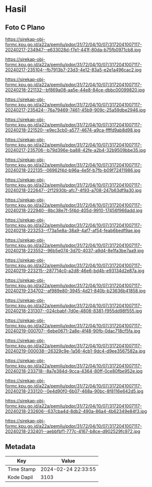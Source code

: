 # Hasil

## Foto C Plano

https://sirekap-obj-formc.kpu.go.id/a22a/pemilu/pdpr/31/72/04/10/07/3172041007117-20240217-234947--e633028d-f7e1-441f-80da-b75fb0971cb8.jpg

https://sirekap-obj-formc.kpu.go.id/a22a/pemilu/pdpr/31/72/04/10/07/3172041007117-20240217-235104--fb7913b7-23d3-4e12-83a5-e2e1a496cac2.jpg

https://sirekap-obj-formc.kpu.go.id/a22a/pemilu/pdpr/31/72/04/10/07/3172041007117-20240218-221132--bf869a08-aa5e-44e8-84ce-dbbc00099820.jpg

https://sirekap-obj-formc.kpu.go.id/a22a/pemilu/pdpr/31/72/04/10/07/3172041007117-20240217-235424--76a79469-7461-45b9-909c-25a59dbe2946.jpg

https://sirekap-obj-formc.kpu.go.id/a22a/pemilu/pdpr/31/72/04/10/07/3172041007117-20240218-221520--e9ec3cb0-a577-4674-a9ca-ffffd9ab8d98.jpg

https://sirekap-obj-formc.kpu.go.id/a22a/pemilu/pdpr/31/72/04/10/07/3172041007117-20240217-235706--b79d396e-ba88-42fe-a2b4-32b9509bbe35.jpg

https://sirekap-obj-formc.kpu.go.id/a22a/pemilu/pdpr/31/72/04/10/07/3172041007117-20240218-222135--06962f4d-b96a-4e5f-b7fb-b09f72411986.jpg

https://sirekap-obj-formc.kpu.go.id/a22a/pemilu/pdpr/31/72/04/10/07/3172041007117-20240218-222647--2f12930b-afc7-4f93-a708-247b63df9a30.jpg

https://sirekap-obj-formc.kpu.go.id/a22a/pemilu/pdpr/31/72/04/10/07/3172041007117-20240218-222940--8bc38e7f-5f4d-405d-9910-17456f966add.jpg

https://sirekap-obj-formc.kpu.go.id/a22a/pemilu/pdpr/31/72/04/10/07/3172041007117-20240218-223253--f73a5e8a-38a9-4af7-af54-feab6bedf9ae.jpg

https://sirekap-obj-formc.kpu.go.id/a22a/pemilu/pdpr/31/72/04/10/07/3172041007117-20240218-223552--96b5e074-3d70-4037-a9d4-8e1fa3be7aa9.jpg

https://sirekap-obj-formc.kpu.go.id/a22a/pemilu/pdpr/31/72/04/10/07/3172041007117-20240219-223215--287714c0-a2d8-46e6-bd4b-e93134d2e87a.jpg

https://sirekap-obj-formc.kpu.go.id/a22a/pemilu/pdpr/31/72/04/10/07/3172041007117-20240219-234702--af989e80-3945-4d21-840b-b23636b41858.jpg

https://sirekap-obj-formc.kpu.go.id/a22a/pemilu/pdpr/31/72/04/10/07/3172041007117-20240218-231307--024cbabf-7d0e-4808-8381-f955dd98f555.jpg

https://sirekap-obj-formc.kpu.go.id/a22a/pemilu/pdpr/31/72/04/10/07/3172041007117-20240219-000707--6ebe0671-2a8e-4f48-90fb-0dac718cf5fa.jpg

https://sirekap-obj-formc.kpu.go.id/a22a/pemilu/pdpr/31/72/04/10/07/3172041007117-20240219-000038--26329c9e-1a56-4cb1-9dc4-d9ee3567582a.jpg

https://sirekap-obj-formc.kpu.go.id/a22a/pemilu/pdpr/31/72/04/10/07/3172041007117-20240218-233718--8a7e384d-9cca-4364-80ff-0ce80fbe952e.jpg

https://sirekap-obj-formc.kpu.go.id/a22a/pemilu/pdpr/31/72/04/10/07/3172041007117-20240218-233120--0e4d90f0-6b07-468a-90bc-8f8116e642d5.jpg

https://sirekap-obj-formc.kpu.go.id/a22a/pemilu/pdpr/31/72/04/10/07/3172041007117-20240218-232606--637cba4d-8db2-490a-86a4-4b62349e84f3.jpg

https://sirekap-obj-formc.kpu.go.id/a22a/pemilu/pdpr/31/72/04/10/07/3172041007117-20240218-232401--aebbfbf1-777c-4167-b8ce-d902529fc972.jpg


## Metadata

| Key        | Value               |
| ---------- | ------------------- |
| Time Stamp | 2024-02-24 22:33:55 |
| Kode Dapil | 3103                |



